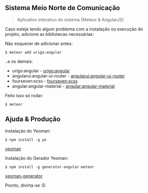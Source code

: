 ## Sistema Meio Norte de Comunicação

> Aplicativo interativo do sistema (Meteor & AngularJS)

Caso esteja tendo algum problema com a instalação ou execução do projeto, adicione as bibliotecas necessárias:

Não esquecer de adicionar antes:

    $ meteor add urigo:angular

..e os demais:

 - urigo:angular - [urigo:angular](https://github.com/Urigo/angular-meteor)
 - angularui:angular-ui-router - [angularui:angular-ui-router](https://github.com/angular-ui/ui-router)
 - fourseven:scss - [fourseven:scss](https://github.com/fourseven/meteor-scss)
 - angular:angular-material - [angular:angular-material](https://github.com/angular/material)

Feito isso só rodar:

    $ meteor

## Ajuda & Produção

Instalação do Yeoman:

    $ npm install -g yo

[yeoman](http://yeoman.io/)

Instalação do Gerador Yeoman:

    $ npm install -g generator-angular-meteor

[yeoman-generator](https://github.com/ndxbxrme/generator-angular-meteor)

Pronto, divirta-se :D
